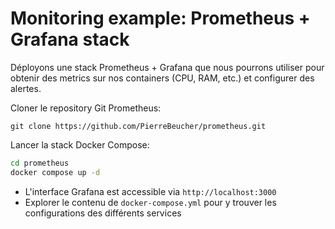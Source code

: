 # Monitoring example: Prometheus + Grafana stack

Déployons une stack Prometheus + Grafana que nous pourrons utiliser pour obtenir des metrics sur nos containers (CPU, RAM, etc.) et configurer des alertes. 

Cloner le repository Git Prometheus:

```
git clone https://github.com/PierreBeucher/prometheus.git
```

Lancer la stack Docker Compose:

```sh
cd prometheus
docker compose up -d
```

- L'interface Grafana est accessible via `http://localhost:3000`
- Explorer le contenu de `docker-compose.yml` pour y trouver les configurations des différents services